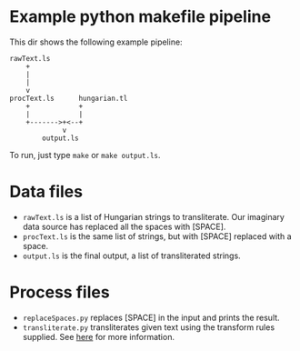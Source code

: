 # Example python makefile pipeline

This dir shows the following example pipeline:
```
rawText.ls
    +
    |
    |
    v
procText.ls      hungarian.tl
    +            +
    |            |
    +------->+<--+
             v
        output.ls
 ```
To run, just type `make` or `make output.ls`.

# Data files

- `rawText.ls` is a list of Hungarian strings to transliterate. Our imaginary data source has replaced all the spaces with [SPACE].
- `procText.ls` is the same list of strings, but with [SPACE] replaced with a space.
- `output.ls` is the final output, a list of transliterated strings.

# Process files

- `replaceSpaces.py` replaces [SPACE] in the input and prints the result.
- `transliterate.py` transliterates given text using the transform rules supplied. See [here](https://github.com/a11ce/transliterator) for more information.